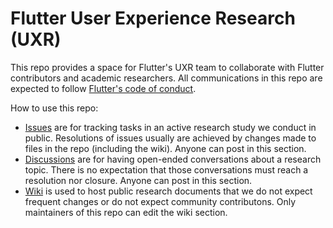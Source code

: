 # Flutter User Experience Research (UXR)

This repo provides a space for Flutter's UXR team to collaborate with Flutter contributors and academic researchers. All communications in this repo are expected to follow [Flutter's code of conduct](https://github.com/flutter/flutter/blob/master/CODE_OF_CONDUCT.md).

How to use this repo:
* [Issues](https://github.com/flutter/uxr/issues) are for tracking tasks in an active research study we conduct in public. Resolutions of issues usually are achieved by changes made to files in the repo (including the wiki). Anyone can post in this section.
* [Discussions](https://github.com/flutter/uxr/discussions) are for having open-ended conversations about a research topic. There is no expectation that those conversations must reach a resolution nor closure. Anyone can post in this section.
* [Wiki](https://github.com/flutter/uxr/wiki) is used to host public research documents that we do not expect frequent changes or do not expect community contributons. Only maintainers of this repo can edit the wiki section.
